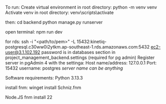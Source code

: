 To run:
Create virtual environment in root directory:
python -m venv venv
Activate venv in root directory:
venv\scripts\activate

then:
cd backend
python manage.py runserver

open terminal:
npm run dev

for rds:
ssh -i "<path/to/pem>" -L 15432:kinetiq-postgresql.c30ww0i2ytkm.ap-southeast-1.rds.amazonaws.com:5432 ec2-user@3.1.102.192
password is in databases section in project_management_backend.settings (required for pg admin)
Register server in pgAdmin 4 with the settinga:
Host name/address: 127.0.0.1
Port: 15432
username: postgres
*server name can be anything*



Software requirements:
Python 3.13.3

install fnm:
winget install Schniz.fnm

Node.JS
fnm install 22

